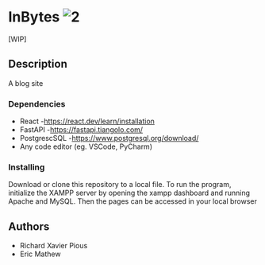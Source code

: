 # InBytes ![2](https://github.com/user-attachments/assets/9fec63fd-9bab-400d-b325-b76988f8eb9d)



[WIP]

## Description

A blog site

### Dependencies

* React                             -https://react.dev/learn/installation
* FastAPI                           -https://fastapi.tiangolo.com/
* PostgrescSQL                      -https://www.postgresql.org/download/
* Any code editor (eg. VSCode, PyCharm)

### Installing

Download or clone this repository to a local file. To run the program, initialize the XAMPP server by opening the xampp dashboard and running Apache and MySQL. Then the pages can be accessed in your local browser

## Authors

* Richard Xavier Pious
* Eric Mathew  

